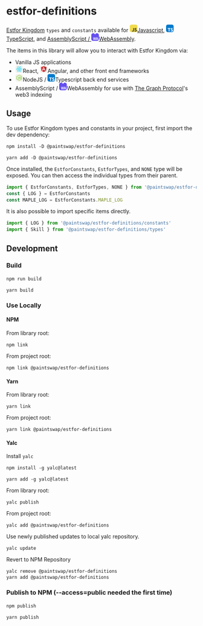 # estfor-definitions

[Estfor Kingdom](https://estfor.com/) `types` and `constants` available for 
[<img src="https://raw.githubusercontent.com/jpb06/jpb06/master/icons/JavaScript.svg" height="20"/>Javascript](https://developer.mozilla.org/en-US/docs/Learn/JavaScript), 
[<img src="https://raw.githubusercontent.com/jpb06/jpb06/master/icons/TypeScript.svg" height="20"/>TypeScript](https://www.npmjs.com/package/typescript), and 
[AssemblyScript / <img src="https://raw.githubusercontent.com/jpb06/jpb06/master/icons/WebAssembly.svg" height="20"/>WebAssembly](https://www.npmjs.com/package/assemblyscript).

The items in this library will allow you to interact with Estfor Kingdom via:

- Vanilla JS applications
- <img src="https://raw.githubusercontent.com/jpb06/jpb06/master/icons/React-Light.svg" height="20"/>React, <img src="https://raw.githubusercontent.com/jpb06/jpb06/master/icons/Angular-Light.svg" height="20"/>Angular, and other front end frameworks
- <img src="https://raw.githubusercontent.com/jpb06/jpb06/master/icons/NodeJS-Light.svg" height="20"/>NodeJS / <img src="https://raw.githubusercontent.com/jpb06/jpb06/master/icons/TypeScript.svg" height="20"/>Typescript back end services
- AssemblyScript / <img src="https://raw.githubusercontent.com/jpb06/jpb06/master/icons/WebAssembly.svg" height="20"/>WebAssembly for use with [The Graph Protocol](https://github.com/graphprotocol/graph-node)'s web3 indexing

## Usage

To use Estfor Kingdom types and constants in your project, first import the dev dependency:

```shell
npm install -D @paintswap/estfor-definitions
```

```shell
yarn add -D @paintswap/estfor-definitions
```

Once installed, the `EstforConstants`, `EstforTypes`, and `NONE` type will be exposed. You can then access the individual types from their parent.

```ts
import { EstforConstants, EstforTypes, NONE } from '@paintswap/estfor-definitions'
const { LOG } = EstforConstants
const MAPLE_LOG = EstforConstants.MAPLE_LOG
```

It is also possible to import specific items directly.

```ts
import { LOG } from '@paintswap/estfor-definitions/constants'
import { Skill } from '@paintswap/estfor-definitions/types'
```

## Development

### Build

```shell
npm run build
```

```shell
yarn build
```

### Use Locally

#### NPM

From library root:

```shell
npm link
```

From project root:

```shell
npm link @paintswap/estfor-definitions
```

#### Yarn

From library root:

```shell
yarn link
```

From project root:

```shell
yarn link @paintswap/estfor-definitions
```

#### Yalc

Install `yalc`

```shell
npm install -g yalc@latest
```

```shell
yarn add -g yalc@latest
```

From library root:

```shell
yalc publish
```

From project root:

```shell
yalc add @paintswap/estfor-definitions
```

Use newly published updates to local yalc repository.

```shell
yalc update
```

Revert to NPM Repository

```shell
yalc remove @paintswap/estfor-definitions
yarn add @paintswap/estfor-definitions
```

### Publish to NPM (--access=public needed the first time)

```shell
npm publish
```

```shell
yarn publish
```
